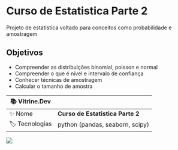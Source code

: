 # Curso de Estatistica Parte 2
Projeto de estatística voltado para conceitos como probabilidade e amostragem

## Objetivos
- Compreender as distribuições binomial, poisson e normal
- Compreender o que é nível e intervalo de confiança
- Conhecer técnicas de amostragem
- Calcular o tamanho de amostra

| :books: Vitrine.Dev |     |
| -------------  | --- |
| :sparkles: Nome        | **Curso de Estatistica Parte 2**
| :label: Tecnologias | python (pandas, seaborn, scipy)

<!-- Inserir imagem com a #vitrinedev ao final do link -->
![](https://vitrinedev.s3.amazonaws.com/estatistica_2.png#vitrinedev)
